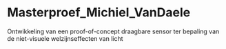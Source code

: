 # Masterproef_Michiel_VanDaele
Ontwikkeling van een proof-of-concept draagbare sensor ter bepaling van de niet-visuele welzijnseffecten van licht
